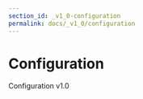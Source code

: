 ```yaml
---
section_id: _v1_0-configuration
permalink: docs/_v1_0/configuration
---
```


# Configuration

Configuration v1.0
